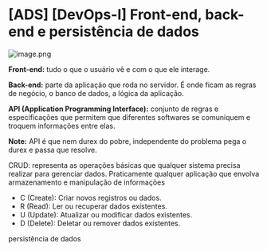 # [ADS] [DevOps-I] Front-end, back-end e persistência de dados

![image.png](image.png)

**Front-end:** tudo o que o usuário vê e com o que ele interage.

**Back-end:** parte da aplicação que roda no servidor. É onde ficam as regras de negócio, o banco de dados, a lógica da aplicação.

**API (Application Programming Interface):** conjunto de regras e especificações que permitem que diferentes softwares se comuniquem e troquem informações entre elas.

**Note:** API é que nem durex do pobre, independente do problema pega o durex e passa que resolve.

CRUD: representa as operações básicas que qualquer sistema precisa realizar para gerenciar dados.  Praticamente qualquer aplicação que envolva armazenamento e manipulação de informações  

- C (Create): Criar novos registros ou dados.
- R (Read): Ler ou recuperar dados existentes.
- U (Update): Atualizar ou modificar dados existentes.
- D (Delete): Deletar ou remover dados existentes.

persistência de dados
